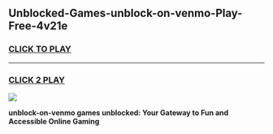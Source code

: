 
## Unblocked-Games-unblock-on-venmo-Play-Free-4v21e
<h3>
<a href="https://premium76.site?title=unblock-on-venmo&ref=20M">CLICK TO PLAY</a></h3>
<hr>

<h3>
<a href="https://premium76.site?title=unblock-on-venmo&ref=20M">CLICK 2 PLAY</a>
  
</h3>

<a href="https://premium76.site?title=unblock-on-venmo&ref=19M"><img src="https://clearcache.store/games.png"></a>


**unblock-on-venmo games unblocked: Your Gateway to Fun and Accessible Online Gaming**
